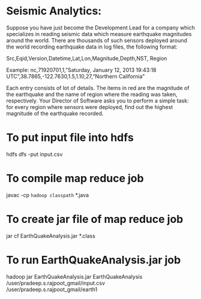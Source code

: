 # Seismic Analytics:

Suppose you have just become the Development Lead for a company which specializes in reading seismic data which measure earthquake magnitudes around the world. There are thousands of such sensors deployed around the world recording earthquake data in log files, the following format:

Src,Eqid,Version,Datetime,Lat,Lon,Magnitude,Depth,NST, Region

Example:
nc,71920701,1,”Saturday, January 12, 2013 19:43:18 UTC”,38.7865,-122.7630,1.5,1.10,27,“Northern California”

Each entry consists of lot of details. The items in red are the magnitude of the earthquake and the name of region where the reading was taken, respectively.
Your Director of Software asks you to perform a simple task: for every region where sensors were deployed, find out the highest magnitude of the earthquake recorded.

# To put input file into hdfs
hdfs dfs -put input.csv

# To compile map reduce job
javac -cp `hadoop classpath` *.java

# To create jar file of map reduce job
jar cf EarthQuakeAnalysis.jar *.class

# To run EarthQuakeAnalysis.jar job
hadoop jar EarthQuakeAnalysis.jar EarthQuakeAnalysis /user/pradeep.s.rajpoot_gmail/input.csv /user/pradeep.s.rajpoot_gmail/earth1

